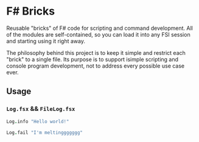 # F# Bricks
Reusable "bricks" of F# code for scripting and command development. All of the modules are self-contained, so you can load it into any FSI session and starting using it right away.

The philosophy behind this project is to keep it simple and restrict each "brick" to a single file. Its purpose is to support isimple scripting and console program development, not to address every possible use case ever.

## Usage

### `Log.fsx` && `FileLog.fsx`

```fsharp
Log.info "Hello world!"

Log.fail "I'm meltinggggggg"
```